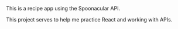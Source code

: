 This is a recipe app using the Spoonacular API.

This project serves to help me practice React and working with APIs.